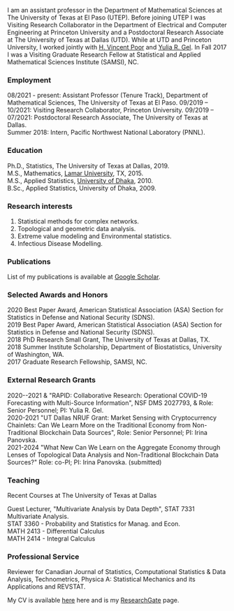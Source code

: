 I am an assistant professor in the Department of Mathematical Sciences at The University of Texas at El Paso (UTEP). Before joining UTEP I was Visiting Research Collaborator in the Department of Electrical and Computer Engineering at Princeton University and a Postdoctoral Research Associate at The University of Texas at Dallas (UTD). While at UTD and Princeton University, I worked jointly with [H. Vincent Poor](https://ee.princeton.edu/people/h-vincent-poor) and [Yulia R. Gel](https://personal.utdallas.edu/~yxg142030/). In Fall 2017 I was a Visiting Graduate Research Fellow at Statistical and Applied Mathematical Sciences Institute (SAMSI), NC.

 
### Employment
08/2021 - present: Assistant Professor (Tenure Track), Department of Mathematical Sciences,
                   The University of Texas at El Paso. 
09/2019 – 10/2021: Visiting Research Collaborator, Princeton University.
09/2019 – 07/2021: Postdoctoral Research Associate, The University of  Texas at Dallas.                                                                                     
Summer 2018:       Intern,  Pacific Northwest National Laboratory (PNNL).                                                                                                   
                 

### Education
Ph.D., Statistics, The University of  Texas at Dallas, 2019.         
M.S., Mathematics, [Lamar University](https://www.lamar.edu/), TX, 2015.                         
M.S., Applied Statistics, [University of Dhaka](https://www.isrt.ac.bd/), 2010.                              
B.Sc., Applied Statistics, University of Dhaka, 2009. 


### Research interests
1. Statistical methods for complex networks.
2. Topological and geometric data analysis.
3. Extreme value modeling and Environmental statistics.
4. Infectious Disease Modelling.


### Publications

List of my publications is available at [Google Scholar](https://scholar.google.com/citations?hl=en&user=h7Qmvt0AAAAJ&view_op=list_works&sortby=pubdate).

 
                                         
 
### Selected Awards and Honors
 2020  Best Paper Award, American Statistical Association (ASA) Section for Statistics in 
			  Defense and National Security (SDNS).                                                 
2019  Best Paper Award, American Statistical Association (ASA) Section for Statistics in 
		  Defense and National Security (SDNS).                                      
2018  PhD Research Small Grant, The University of Texas at Dallas, TX.                   
2018 Summer Institute Scholarship, Department of Biostatistics, University of Washington, WA.                    
2017 Graduate Research Fellowship, SAMSI, NC.                 

### External Research Grants
2020--2021  & "RAPID: Collaborative Research: Operational COVID-19 Forecasting  with Multi-Source Information", NSF DMS 2027793,
& Role: Senior Personnel; PI: Yulia R. Gel.                                            
2020-2021 "UT Dallas NRUF Grant: Market Sensing with Cryptocurrency Chainlets: Can We Learn More on the Traditional Economy from Non-Traditional Blockchain Data Sources", Role: Senior Personnel; PI: Irina Panovska.                                             
2021-2024  "What New Can We Learn on the Aggregate Economy through Lenses of Topological  Data Analysis and Non-Traditional Blockchain Data Sources?" Role: co-PI; PI: Irina Panovska. (submitted)	

### Teaching 
Recent Courses at The University of  Texas at Dallas      

Guest Lecturer, "Multivariate Analysis by Data Depth", STAT 7331 Multivariate Analysis.                              
STAT 3360 - Probability and Statistics for Manag. and Econ.                                
MATH 2413 -  Differential Calculus                                
MATH 2414 - Integral Calculus                                         
 
### Professional Service
Reviewer for Canadian Journal of Statistics, Computational Statistics & Data Analysis, Technometrics, Physica A: Statistical Mechanics and its Applications and REVSTAT.
 
 
My CV is available [here](https://drive.google.com/file/d/1rWrJneAuye_Rxl4i2GH4YIXInhrsEzcZ/view?usp=sharing)  here and is my [ResearchGate](https://www.researchgate.net/profile/Asim_Kumer_Dey) page.

